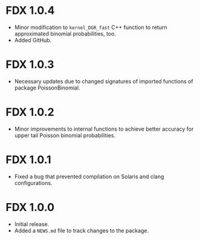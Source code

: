 # FDX 1.0.4
* Minor modification to `kernel_DGR_fast` C++ function to return approximated
  binomial probabilities, too.
* Added GitHub.

# FDX 1.0.3
* Necessary updates due to changed signatures of imported functions of package
  PoissonBinomial.

# FDX 1.0.2
* Minor improvements to internal functions to achieve better accuracy for upper
  tail Poisson binomial probabilities.

# FDX 1.0.1
* Fixed a bug that prevented compilation on Solaris and clang configurations.

# FDX 1.0.0

* Initial release.
* Added a `NEWS.md` file to track changes to the package.
